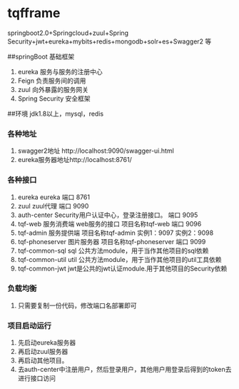 # tqfframe
springboot2.0+Springcloud+zuul+Spring Security+jwt+eureka+mybits+redis+mongodb+solr+es+Swagger2 等

##springBoot 基础框架
1. eureka 服务与服务的注册中心
2. Feign 负责服务间的调用
3. zuul 向外暴露的服务网关
4. Spring Security 安全框架

##环境
jdk1.8以上，mysql，redis

### 各种地址
1. swagger2地址   http://localhost:9090/swagger-ui.html
1. eureka服务器地址http://localhost:8761/

### 各种接口
1. eureka                        eureka                                             端口 8761
2. zuul                          zuul代理                                           端口 9090 
3. auth-center                   Security用户认证中心，登录注册接口。               端口 9095
4. tqf-web                       服务消费端   web服务的接口 项目名称tqf-web         端口 9096
5. tqf-admin                     服务提供端   项目名称tqf-admin                     实例1：9097 实例2：9098
6. tqf-phoneserver               图片服务器   项目名称tqf-phoneserver               端口 9099 
7. tqf-common-sql  sql           公共方法module，用于当作其他项目的sql依赖
8. tqf-common-util util          公共方法module，用于当作其他项目的util工具依赖
9. tqf-common-jwt                jwt是公共的jwt认证module.用于其他项目的Security依赖

### 负载均衡
1. 只需要复制一份代码，修改端口名部署即可

### 项目启动运行
1. 先启动eureka服务器
2. 再启动zuul服务器
3. 再启动其他项目。
4. 去auth-center中注册用户，然后登录用户，其他用户用登录后得到的token去进行接口访问













